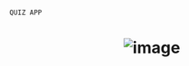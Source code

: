                                                                        QUIZ APP
# <p align="center">![image](https://media.geeksforgeeks.org/wp-content/uploads/20230615150133/gfg.png)
</p>
